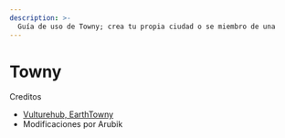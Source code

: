 ```yaml
---
description: >-
  Guía de uso de Towny; crea tu propia ciudad o se miembro de una
---
```


# Towny

Creditos

* [Vulturehub, EarthTowny](https://docs.vulturehub.com/ayudas/guias-para-aprender-a-jugar/earth-towny)
* Modificaciones por Arubik
